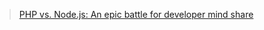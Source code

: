 > [PHP vs. Node.js: An epic battle for developer mind share](https://www.infoworld.com/article/3166109/application-development/php-vs-nodejs-an-epic-battle-for-developer-mind-share.html)

